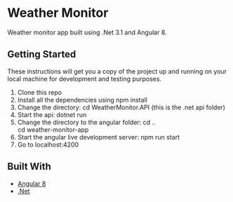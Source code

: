 # Weather Monitor

Weather monitor app built using .Net 3.1 and Angular 8.

## Getting Started

These instructions will get you a copy of the project up and running on your local machine for development and testing purposes.

1. Clone this repo
2. Install all the dependencies using npm install
3. Change the directory: cd WeatherMonitor.API (this is the .net api folder)
4. Start the api: dotnet run
5. Change the directory to the angular folder: 
    cd .. <br/>
    cd weather-monitor-app
6. Start the angular live development server: npm run start
7. Go to localhost:4200

## Built With

* [Angular 8](https://cli.angular.io/)
* [.Net](https://dotnet.microsoft.com/) 


